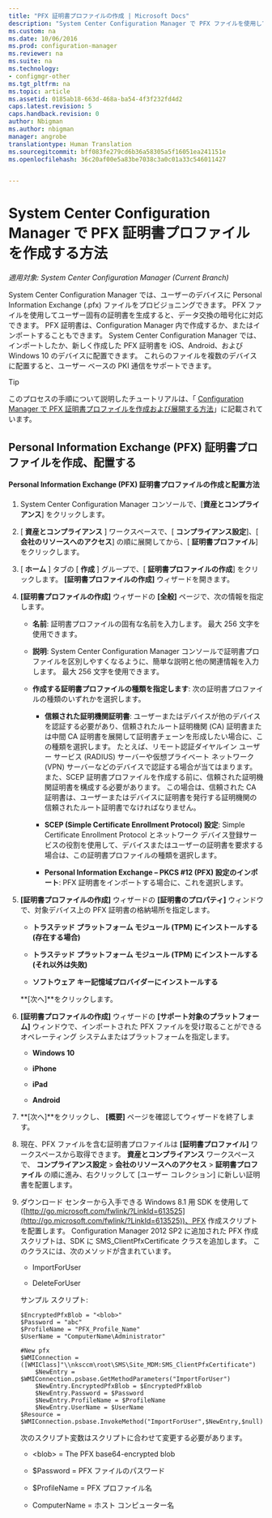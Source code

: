 ```yaml
---
title: "PFX 証明書プロファイルの作成 | Microsoft Docs"
description: "System Center Configuration Manager で PFX ファイルを使用して暗号化されたデータ交換をサポートするユーザーに固有の証明書を生成する方法について説明します。"
ms.custom: na
ms.date: 10/06/2016
ms.prod: configuration-manager
ms.reviewer: na
ms.suite: na
ms.technology:
- configmgr-other
ms.tgt_pltfrm: na
ms.topic: article
ms.assetid: 0185ab18-663d-468a-ba54-4f3f232fd4d2
caps.latest.revision: 5
caps.handback.revision: 0
author: Nbigman
ms.author: nbigman
manager: angrobe
translationtype: Human Translation
ms.sourcegitcommit: bff083fe279cd6b36a58305a5f16051ea241151e
ms.openlocfilehash: 36c20af00e5a83be7038c3a0c01a33c546011427


---
```

# <a name="how-to-create-pfx-certificate-profiles-in-system-center-configuration-manager"></a>System Center Configuration Manager で PFX 証明書プロファイルを作成する方法

*適用対象: System Center Configuration Manager (Current Branch)*


System Center Configuration Manager では、ユーザーのデバイスに Personal Information Exchange (.pfx) ファイルをプロビジョニングできます。 PFX ファイルを使用してユーザー固有の証明書を生成すると、データ交換の暗号化に対応できます。 PFX 証明書は、Configuration Manager 内で作成するか、またはインポートすることもできます。 System Center Configuration Manager では、インポートしたか、新しく作成した PFX 証明書を iOS、Android、および Windows 10 のデバイスに配置できます。 これらのファイルを複数のデバイスに配置すると、ユーザー ベースの PKI 通信をサポートできます。  

> [!TIP]  
>  このプロセスの手順について説明したチュートリアルは、「 [Configuration Manager で PFX 証明書プロファイルを作成および展開する方法](http://blogs.technet.com/b/karanrustagi/archive/2015/09/01/how-to-create-and-deploy-pfx-certificate-profiles-in-configuration-manager.aspx)」に記載されています。  

## <a name="create-and-deploy-personal-information-exchange-pfx-certificate-profiles"></a>Personal Information Exchange (PFX) 証明書プロファイルを作成、配置する  

#### <a name="how-to-create-and-deploy-a-personal-information-exchange-pfx-certificate-profile"></a>Personal Information Exchange (PFX) 証明書プロファイルの作成と配置方法  

1.  System Center Configuration Manager コンソールで、[**資産とコンプライアンス**] をクリックします。  

2.  [ **資産とコンプライアンス** ] ワークスペースで、[ **コンプライアンス設定**]、[ **会社のリソースへのアクセス**] の順に展開してから、[ **証明書プロファイル**] をクリックします。  

3.  [ **ホーム** ] タブの [ **作成** ] グループで、[ **証明書プロファイルの作成**] をクリックします。 **[証明書プロファイルの作成]** ウィザードを開きます。  

4.  **[証明書プロファイルの作成]** ウィザードの **[全般]** ページで、次の情報を指定します。  

    -   **名前**: 証明書プロファイルの固有な名前を入力します。 最大 256 文字を使用できます。  

    -   **説明**: System Center Configuration Manager コンソールで証明書プロファイルを区別しやすくなるように、簡単な説明と他の関連情報を入力します。 最大 256 文字を使用できます。  

    -   **作成する証明書プロファイルの種類を指定します**: 次の証明書プロファイルの種類のいずれかを選択します。  

        -   **信頼された証明機関証明書**: ユーザーまたはデバイスが他のデバイスを認証する必要があり、信頼されたルート証明機関 (CA) 証明書または中間 CA 証明書を展開して証明書チェーンを形成したい場合に、この種類を選択します。 たとえば、リモート認証ダイヤルイン ユーザー サービス (RADIUS) サーバーや仮想プライベート ネットワーク (VPN) サーバーなどのデバイスで認証する場合が当てはまります。 また、SCEP 証明書プロファイルを作成する前に、信頼された証明機関証明書を構成する必要があります。 この場合は、信頼された CA 証明書は、ユーザーまたはデバイスに証明書を発行する証明機関の信頼されたルート証明書でなければなりません。  

        -   **SCEP (Simple Certificate Enrollment Protocol) 設定**: Simple Certificate Enrollment Protocol とネットワーク デバイス登録サービスの役割を使用して、デバイスまたはユーザーの証明書を要求する場合は、この証明書プロファイルの種類を選択します。  

        -   **Personal Information Exchange – PKCS #12 (PFX) 設定のインポート**: PFX 証明書をインポートする場合に、これを選択します。  

5.  **[証明書プロファイルの作成]** ウィザードの **[証明書のプロパティ]** ウィンドウで、対象デバイス上の PFX 証明書の格納場所を指定します。  

    -   **トラステッド プラットフォーム モジュール (TPM) にインストールする (存在する場合)**  

    -   **トラステッド プラットフォーム モジュール (TPM) にインストールする (それ以外は失敗)**  

    -   **ソフトウェア キー記憶域プロバイダーにインストールする**  

     **[次へ]**をクリックします。  

6.  **[証明書プロファイルの作成]** ウィザードの **[サポート対象のプラットフォーム]** ウィンドウで、インポートされた PFX ファイルを受け取ることができるオペレーティング システムまたはプラットフォームを指定します。  

    -   **Windows 10**  

    -   **iPhone**  

    -   **iPad**  

    -   **Android**  

7.  **[次へ]**をクリックし、 **[概要]** ページを確認してウィザードを終了します。  

8.  現在、PFX ファイルを含む証明書プロファイルは **[証明書プロファイル]** ワークスペースから取得できます。 **資産とコンプライアンス** ワークスペースで、 **コンプライアンス設定** > **会社のリソースへのアクセス** > **証明書プロファイル** の順に進み、右クリックして [ユーザー コレクション] に新しい証明書を配置します。  

9. ダウンロード センターから入手できる Windows 8.1 用 SDK を使用して ([http://go.microsoft.com/fwlink/?LinkId=613525](http://go.microsoft.com/fwlink/?LinkId=613525))、PFX 作成スクリプトを配置します。 Configuration Manager 2012 SP2 に追加された PFX 作成スクリプトは、SDK に SMS_ClientPfxCertificate クラスを追加します。 このクラスには、次のメソッドが含まれています。  

    -   ImportForUser  

    -   DeleteForUser  

     サンプル スクリプト:  

    ```  
    $EncryptedPfxBlob = "<blob>"  
    $Password = "abc"  
    $ProfileName = "PFX_Profile_Name"  
    $UserName = "ComputerName\Administrator"  

    #New pfx  
    $WMIConnection = ([WMIClass]"\\nksccm\root\SMS\Site_MDM:SMS_ClientPfxCertificate")  
        $NewEntry = $WMIConnection.psbase.GetMethodParameters("ImportForUser")  
        $NewEntry.EncryptedPfxBlob = $EncryptedPfxBlob  
        $NewEntry.Password = $Password  
        $NewEntry.ProfileName = $ProfileName  
        $NewEntry.UserName = $UserName  
    $Resource = $WMIConnection.psbase.InvokeMethod("ImportForUser",$NewEntry,$null)  

    ```  

     次のスクリプト変数はスクリプトに合わせて変更する必要があります。  

    -   <blob\> = The PFX base64-encrypted blob  

    -   $Password = PFX ファイルのパスワード  

    -   $ProfileName = PFX プロファイル名  

    -   ComputerName = ホスト コンピューター名  



<!--HONumber=Dec16_HO3-->


